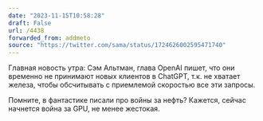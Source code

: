 ```yaml
---
date: "2023-11-15T10:58:28"
draft: False
url: /4438
forwarded_from: addmeto
source: "https://twitter.com/sama/status/1724626002595471740"
---
```


Главная новость утра: Сэм Альтман, глава OpenAI пишет, что они временно не принимают новых клиентов в ChatGPT, т.к. не хватает железа, чтобы обсчитывать с приемлемой скоростью все эти запросы.

Помните, в фантастике писали про войны за нефть? Кажется, сейчас начнется война за GPU, не менее жестокая.
